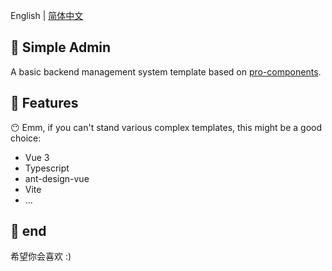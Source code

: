 English | [简体中文](./README-zh_CN.md)

## 🚀 Simple Admin
 A basic backend management system template based on [pro-components](https://github.com/vueComponent/pro-components).

## 🔨 Features
😶 Emm, if you can't stand various complex templates, this might be a good choice:
- Vue 3
- Typescript
- ant-design-vue
- Vite
- ...

## 👥 end
希望你会喜欢 :)

